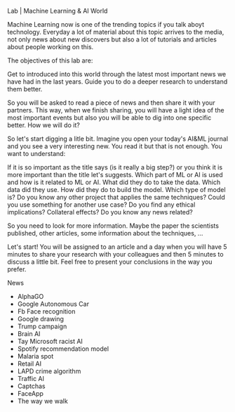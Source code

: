 Lab | Machine Learning & AI World

Machine Learning now is one of the trending topics if you talk aboyt technology. Everyday a lot of material about this topic arrives to the media, not only news about new discovers but also a lot of tutorials and articles about people working on this.

The objectives of this lab are:

Get to introduced into this world through the latest most important news we have had in the last years.
Guide you to do a deeper research to understand them better.

So you will be asked to read a piece of news and then share it with your partners. This way, when we finish sharing, you will have a light idea of the most important events but also you will be able to dig into one specific better.
How we will do it?

So let's start digging a litle bit. Imagine you open your today's AI&ML journal and you see a very interesting new. You read it but that is not enough. You want to understand:

If it is so important as the title says (is it really a big step?) or you think it is more important than the title let's suggests.
Which part of ML or AI is used and how is it related to ML or AI.
What did they do to take the data.
Which data did they use.
How did they do to build the model. Which type of model is?
Do you know any other project that applies the same techniques? Could you use something for another use case?
Do you find any ethical implications? Collateral effects?
Do you know any news related?

So you need to look for more information. Maybe the paper the scientists published, other articles, some information about the techniques, ...

Let's start! You will be assigned to an article and a day when you will have 5 minutes to share your research with your colleagues and then 5 minutes to discuss a little bit. Feel free to present your conclusions in the way you prefer.

News

- AlphaGO
- Google Autonomous Car
- Fb Face recognition
- Google drawing
- Trump campaign
- Brain AI
- Tay Microsoft racist AI
- Spotify recommendation model
- Malaria spot
- Retail AI
- LAPD crime algorithm
- Traffic AI
- Captchas
- FaceApp
- The way we walk

